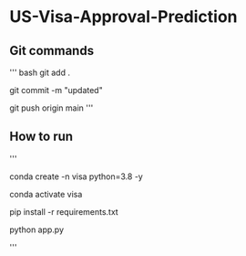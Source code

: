# US-Visa-Approval-Prediction


## Git commands

''' bash
git add .

git commit -m "updated"

git push origin main
'''
## How to run

''' 

conda create -n visa python=3.8 -y

conda activate visa

pip install -r requirements.txt

python app.py

'''